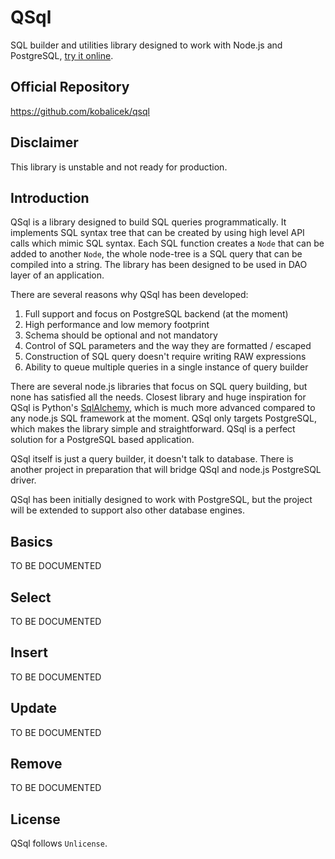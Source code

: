 QSql
====

SQL builder and utilities library designed to work with Node.js and PostgreSQL, [try it online](http://kobalicek.com/qsql-interactive.html).

Official Repository
-------------------

https://github.com/kobalicek/qsql

Disclaimer
----------

This library is unstable and not ready for production.

Introduction
------------

QSql is a library designed to build SQL queries programmatically. It implements SQL syntax tree that can be created by using high level API calls which mimic SQL syntax. Each SQL function creates a `Node` that can be added to another `Node`, the whole node-tree is a SQL query that can be compiled into a string. The library has been designed to be used in DAO layer of an application.

There are several reasons why QSql has been developed:

  1. Full support and focus on PostgreSQL backend (at the moment)
  2. High performance and low memory footprint
  3. Schema should be optional and not mandatory
  4. Control of SQL parameters and the way they are formatted / escaped
  5. Construction of SQL query doesn't require writing RAW expressions
  6. Ability to queue multiple queries in a single instance of query builder

There are several node.js libraries that focus on SQL query building, but none has satisfied all the needs. Closest library and huge inspiration for QSql is Python's [SqlAlchemy](http://www.sqlalchemy.org), which is much more advanced compared to any node.js SQL framework at the moment. QSql only targets PostgreSQL, which makes the library simple and straightforward. QSql is a perfect solution for a PostgreSQL based application.

QSql itself is just a query builder, it doesn't talk to database. There is another project in preparation that will bridge QSql and node.js PostgreSQL driver.

QSql has been initially designed to work with PostgreSQL, but the project will be extended to support also other database engines.

Basics
------

TO BE DOCUMENTED

Select
------

TO BE DOCUMENTED

Insert
------

TO BE DOCUMENTED

Update
------

TO BE DOCUMENTED

Remove
------

TO BE DOCUMENTED

License
-------

QSql follows `Unlicense`.
